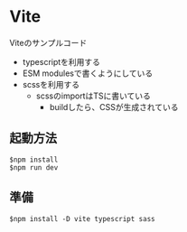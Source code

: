 # Vite

Viteのサンプルコード

- typescriptを利用する
- ESM modulesで書くようにしている
- scssを利用する
  - scssのimportはTSに書いている
    - buildしたら、CSSが生成されている

## 起動方法

``` script
$npm install
$npm run dev
```

## 準備

``` script
$npm install -D vite typescript sass
```
